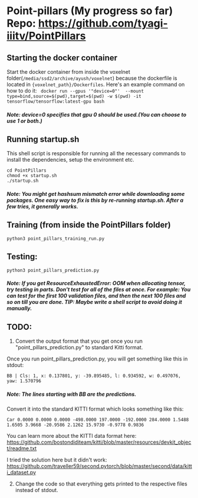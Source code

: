 # Point-pillars (My progress so far) Repo: https://github.com/tyagi-iiitv/PointPillars
## Starting the docker container
Start the docker container from inside the voxelnet folder(`/media/ssd2/archive/ayush/voxelnet`) because the dockerfile is located in `{voxelnet_path}/Dockerfiles`. Here's an example command on how to do it:
``` docker run --gpus '"device=0"'  --mount type=bind,source=$(pwd),target=$(pwd) -w $(pwd) -it tensorflow/tensorflow:latest-gpu bash```
##### Note: device=0 specifies that gpu 0 should be used.(You can choose to use 1 or both.)

## Running startup.sh
This shell script is responsible for running all the necessary commands to install the dependencies, setup the environment etc.

``` 
cd PointPillars
chmod +x startup.sh
./startup.sh
```
##### Note: You might get hashsum mismatch error while downloading some packages. One easy way to fix is this by re-running startup.sh. After a few tries, it generally works.
## Training (from inside the PointPillars folder)
```python3 point_pillars_training_run.py```

## Testing:
``` python3 point_pillars_prediction.py ```
##### Note: If you get ResourceExhaustedError: OOM when allocating tensor, try testing in parts. Don't test for all of the files at once. For example: You can test for the first 100 validation files, and then the next 100 files and so on till you are done. TIP: Maybe write a shell script to avoid doing it manually. 
## TODO:
1. Convert the output format that you get once you run "point_pillars_prediction.py" to standard Kitti format. 

Once you run point_pillars_prediction.py, you will get something like this in stdout:
``` 
BB | Cls: 1, x: 0.137801, y: -39.895485, l: 0.934592, w: 0.497076, yaw: 1.570796

```
##### Note: The lines starting with BB are the predictions.
Convert it into the standard KITTI format which looks something like this:
``` 
Car 0.0000 0.0000 0.0000 -498.0000 197.0000 -192.0000 284.0000 1.5488 1.6505 3.9668 -20.9586 2.1262 15.9730 -0.9778 0.9836 
```
You can learn more about the KITTI data format here: https://github.com/bostondiditeam/kitti/blob/master/resources/devkit_object/readme.txt 

I tried the solution here but it didn't work: https://github.com/traveller59/second.pytorch/blob/master/second/data/kitti_dataset.py

2. Change the code so that everything gets printed to the respective files instead of stdout.




